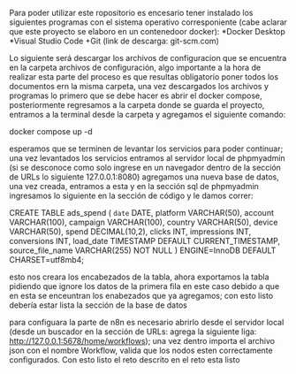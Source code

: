 Para poder utilizar este ropositorio es encesario tener instalado los siguientes programas con el sistema operativo corresponiente (cabe aclarar que este proyecto se elaboro en un contenedoor docker):
*Docker Desktop
*Visual Studio Code
+Git (link de descarga: git-scm.com)

Lo siguiente será descargar los archivos de configuracion que se encuentra en la carpeta archivos de configuración, algo importante a la hora de realizar esta parte del proceso es que resultas obligatorio poner todos los documentos ern la misma carpeta, una vez descargados los archivos y programas lo primero que se debe hacer es abrir el docker compose, posteriormente regresamos a la carpeta donde se guarda el proyecto, entramos a la terminal desde la carpeta y agregamos el siguiente comando:

docker compose up -d

esperamos que se terminen de levantar los servicios para poder continuar; una vez levantados los servicios entramos al servidor local de phpmyadmin (si se desconoce como solo ingrese en un navegador dentro de la sección de URLs lo siguiente 127.0.0.1:8080) agregamos una nueva base de datos, una vez creada, entramos a esta y en la sección sql de phpmyadmin ingresamos lo siguiente en la sección de código y le damos correr:

CREATE TABLE ads_spend (
    `date` DATE,
    platform VARCHAR(50),
    account VARCHAR(100),
    campaign VARCHAR(100),
    country VARCHAR(50),
    device VARCHAR(50),
    spend DECIMAL(10,2),
    clicks INT,
    impressions INT,
    conversions INT,
    load_date TIMESTAMP DEFAULT CURRENT_TIMESTAMP,
    source_file_name VARCHAR(255) NOT NULL
) ENGINE=InnoDB DEFAULT CHARSET=utf8mb4;

esto nos creara los encabezados de la tabla, ahora exportamos la tabla pidiendo que ignore los datos de la primera fila en este caso debido a que en esta se enceuntran los enabezados que ya agregamos; con esto listo debería estar lista la sección de la base de datos

para configuara la parte de n8n es necesario abrirlo desde el servidor local (desde un buscador en la sección de URLs: agrega la siguiente liga: http://127.0.0.1:5678/home/workflows); una vez dentro importa el archivo json con el nombre Workflow, valida que los nodos esten correctamente configurados.
Con esto listo el reto descrito en el reto esta listo
